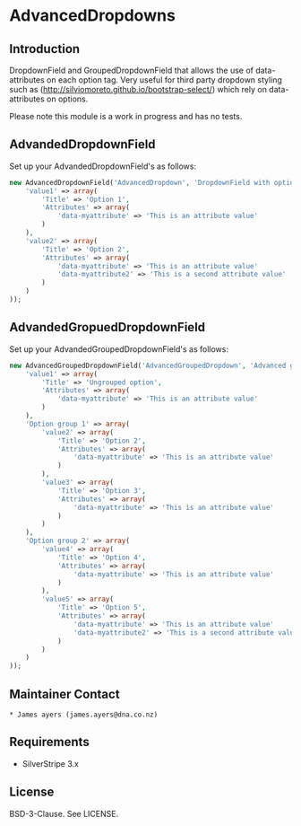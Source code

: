 # AdvancedDropdowns

## Introduction

DropdownField and GroupedDropdownField that allows the use of data-attributes on each option tag.
Very useful for third party dropdown styling such as (http://silviomoreto.github.io/bootstrap-select/) which rely on data-attributes on options.

Please note this module is a work in progress and has no tests.

## AdvandedDropdownField

Set up your AdvandedDropdownField's as follows:

```php
new AdvancedDropdownField('AdvancedDropdown', 'DropdownField with option attributes', array(
	'value1' => array(
		'Title' => 'Option 1',
		'Attributes' => array(
			'data-myattribute' => 'This is an attribute value'
		)
	),
	'value2' => array(
		'Title' => 'Option 2',
		'Attributes' => array(
			'data-myattribute' => 'This is an attribute value'
			'data-myattribute2' => 'This is a second attribute value'
		)
	)
));
```

## AdvandedGropuedDropdownField

Set up your AdvandedGroupedDropdownField's as follows:

```php
new AdvancedGroupedDropdownField('AdvancedGroupedDropdown', 'Advanced grouped dropdown', array(
	'value1' => array(
		'Title' => 'Ungrouped option',
		'Attributes' => array(
			'data-myattribute' => 'This is an attribute value'
		)
	),
	'Option group 1' => array(
		'value2' => array(
			'Title' => 'Option 2',
			'Attributes' => array(
				'data-myattribute' => 'This is an attribute value'
			)
		),
		'value3' => array(
			'Title' => 'Option 3',
			'Attributes' => array(
				'data-myattribute' => 'This is an attribute value'
			)
		)
	),
	'Option group 2' => array(
		'value4' => array(
			'Title' => 'Option 4',
			'Attributes' => array(
				'data-myattribute' => 'This is an attribute value'
			)
		),
		'value5' => array(
			'Title' => 'Option 5',
			'Attributes' => array(
				'data-myattribute' => 'This is an attribute value'
				'data-myattribute2' => 'This is a second attribute value'
			)
		)
	)
));
```

## Maintainer Contact

	* James ayers (james.ayers@dna.co.nz)

## Requirements

 * SilverStripe 3.x

## License

BSD-3-Clause. See LICENSE.